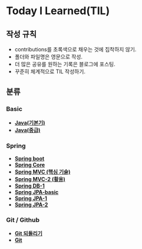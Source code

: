 # Today I Learned(TIL)

## 작성 규칙
- contributions를 초록색으로 채우는 것에 집착하지 않기.
- 폴더와 파일명은 영문으로 작성.
- 더 많은 공유를 원하는 기록은 블로그에 포스팅.
- 꾸준히 체계적으로 TIL 작성하기. 

## 분류

### Basic
- [**Java(기본기)**](https://github.com/YeongJae0114/TIL/blob/main/Java-basic/README.md)
- [**Java(중급)**](https://github.com/YeongJae0114/TIL/blob/main/Java-mid1/README.md)

### Spring
- [**Spring boot**](https://github.com/YeongJae0114/TIL/blob/main/Spring-boot/README.md)
- [**Spring Core**](https://github.com/YeongJae0114/TIL/blob/main/Spring-Core/README.md)
- [**Spring MVC (핵심 기술)**](https://github.com/YeongJae0114/TIL/blob/main/Spring-MVC/README.md)
- [**Spring MVC-2 (활용)**](https://github.com/YeongJae0114/TIL/blob/main/Spring-MVC-2/README.md)
- [**Spring DB-1**](https://github.com/YeongJae0114/TIL/blob/main/Spring-DB-1/README.md)
- [**Spring JPA-basic**](https://github.com/YeongJae0114/TIL/blob/main/Spring-Jpa-basic/README.md)
- [**Spring JPA-1**](https://github.com/YeongJae0114/TIL/blob/main/Spring-Jpa-1/README.md)
- [**Spring JPA-2**](https://github.com/YeongJae0114/TIL/blob/main/Spring-Jpa-2/README.md)


### Git / Github

- [**Git 되돌리기**](https://github.com/YeongJae0114/TIL/blob/main/Spring-boot/README.md)
- [**Git**](https://github.com/YeongJae0114/TIL/blob/main/Spring-boot/README.md)

